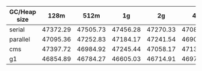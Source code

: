 GC/Heap size | 128m | 512m | 1g | 2g | 4g
--- | --- | --- | --- | --- | ---
serial | 47372.29 | 47505.73 | 47456.28 | 47270.33 | 47085.65
parallel | 47095.36 | 47252.83 | 47184.17 | 47241.54 | 46903.86
cms | 47397.72 | 46984.92 | 47245.44 | 47058.17 | 47135.39
g1 | 46854.89 | 46784.27 | 46605.03 | 46714.91 | 46976.01